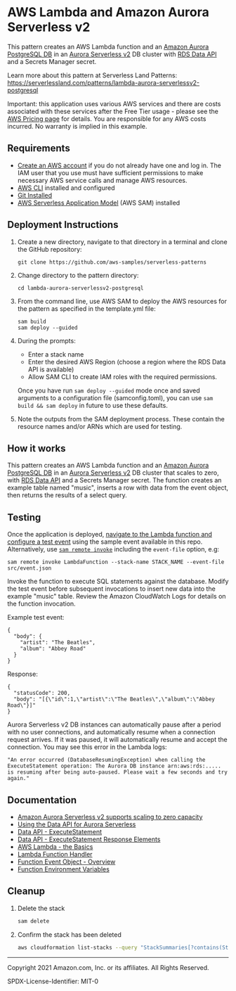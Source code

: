 # AWS Lambda and Amazon Aurora Serverless v2

This pattern creates an AWS Lambda function and an [Amazon Aurora PostgreSQL DB](https://docs.aws.amazon.com/AmazonRDS/latest/AuroraUserGuide/Aurora.AuroraPostgreSQL.html) in an [Aurora Serverless v2](https://docs.aws.amazon.com/AmazonRDS/latest/AuroraUserGuide/aurora-serverless-v2.html) DB cluster with [RDS Data API](https://docs.aws.amazon.com/AmazonRDS/latest/AuroraUserGuide/data-api.html) and a Secrets Manager secret.

Learn more about this pattern at Serverless Land Patterns: https://serverlessland.com/patterns/lambda-aurora-serverlessv2-postgresql

Important: this application uses various AWS services and there are costs associated with these services after the Free Tier usage - please see the [AWS Pricing page](https://aws.amazon.com/pricing/) for details. You are responsible for any AWS costs incurred. No warranty is implied in this example.

## Requirements

* [Create an AWS account](https://portal.aws.amazon.com/gp/aws/developer/registration/index.html) if you do not already have one and log in. The IAM user that you use must have sufficient permissions to make necessary AWS service calls and manage AWS resources.
* [AWS CLI](https://docs.aws.amazon.com/cli/latest/userguide/install-cliv2.html) installed and configured
* [Git Installed](https://git-scm.com/book/en/v2/Getting-Started-Installing-Git)
* [AWS Serverless Application Model](https://docs.aws.amazon.com/serverless-application-model/latest/developerguide/serverless-sam-cli-install.html) (AWS SAM) installed

## Deployment Instructions

1. Create a new directory, navigate to that directory in a terminal and clone the GitHub repository:
    ```
    git clone https://github.com/aws-samples/serverless-patterns
    ```
1. Change directory to the pattern directory:
    ```
    cd lambda-aurora-serverlessv2-postgresql
    ```
1. From the command line, use AWS SAM to deploy the AWS resources for the pattern as specified in the template.yml file:
    ```
    sam build
    sam deploy --guided
    ```
1. During the prompts:
    * Enter a stack name
    * Enter the desired AWS Region (choose a region where the RDS Data API is available)
    * Allow SAM CLI to create IAM roles with the required permissions.

    Once you have run `sam deploy --guided` mode once and saved arguments to a configuration file (samconfig.toml), you can use `sam build && sam deploy` in future to use these defaults.

1. Note the outputs from the SAM deployment process. These contain the resource names and/or ARNs which are used for testing.

## How it works

This pattern creates an AWS Lambda function and an [Amazon Aurora PostgreSQL DB](https://docs.aws.amazon.com/AmazonRDS/latest/AuroraUserGuide/Aurora.AuroraPostgreSQL.html) in an [Aurora Serverless v2](https://docs.aws.amazon.com/AmazonRDS/latest/AuroraUserGuide/aurora-serverless-v2.html) DB cluster that scales to zero, with [RDS Data API](https://docs.aws.amazon.com/AmazonRDS/latest/AuroraUserGuide/data-api.html) and a Secrets Manager secret. The function creates an example table named "music", inserts a row with data from the event object, then returns the results of a select query.

## Testing

Once the application is deployed, [navigate to the Lambda function and configure a test event](https://docs.aws.amazon.com/lambda/latest/dg/testing-functions.html) using the sample event available in this repo. Alternatively, use [`sam remote invoke`](https://docs.aws.amazon.com/serverless-application-model/latest/developerguide/using-sam-cli-remote-invoke.html) including the `event-file` option, e.g:
```
sam remote invoke LambdaFunction --stack-name STACK_NAME --event-file src/event.json
```
Invoke the function to execute SQL statements against the database. Modify the test event before subsequent invocations to insert new data into the example "music" table. Review the Amazon CloudWatch Logs for details on the function invocation.

Example test event:
```
{
  "body": {
    "artist": "The Beatles",
    "album": "Abbey Road"
  }
}
```

Response:
```
{
  "statusCode": 200,
  "body": "[{\"id\":1,\"artist\":\"The Beatles\",\"album\":\"Abbey Road\"}]"
}
```

Aurora Serverless v2 DB instances can automatically pause after a period with no user connections, and automatically resume when a connection request arrives. If it was paused, it will automatically resume and accept the connection. You may see this error in the Lambda logs:
```
"An error occurred (DatabaseResumingException) when calling the ExecuteStatement operation: The Aurora DB instance arn:aws:rds:..... is resuming after being auto-paused. Please wait a few seconds and try again."
```


## Documentation
- [Amazon Aurora Serverless v2 supports scaling to zero capacity](https://aws.amazon.com/about-aws/whats-new/2024/11/amazon-aurora-serverless-v2-scaling-zero-capacity/)
- [Using the Data API for Aurora Serverless](https://docs.aws.amazon.com/AmazonRDS/latest/AuroraUserGuide/data-api.html)
- [Data API - ExecuteStatement](https://docs.aws.amazon.com/rdsdataservice/latest/APIReference/API_ExecuteStatement.html)
- [Data API - ExecuteStatement Response Elements](https://docs.aws.amazon.com/rdsdataservice/latest/APIReference/API_ExecuteStatement.html#API_ExecuteStatement_ResponseElements)
- [AWS Lambda - the Basics](https://docs.aws.amazon.com/whitepapers/latest/serverless-architectures-lambda/aws-lambdathe-basics.html)
- [Lambda Function Handler](https://docs.aws.amazon.com/whitepapers/latest/serverless-architectures-lambda/the-handler.html)
- [Function Event Object - Overview](https://docs.aws.amazon.com/whitepapers/latest/serverless-architectures-lambda/the-event-object.html)
- [Function Environment Variables](https://docs.aws.amazon.com/lambda/latest/dg/configuration-envvars.html)

## Cleanup

1. Delete the stack
    ```bash
    sam delete
    ```
1. Confirm the stack has been deleted
    ```bash
    aws cloudformation list-stacks --query "StackSummaries[?contains(StackName,'STACK_NAME')].StackStatus"
    ```
----
Copyright 2021 Amazon.com, Inc. or its affiliates. All Rights Reserved.

SPDX-License-Identifier: MIT-0
